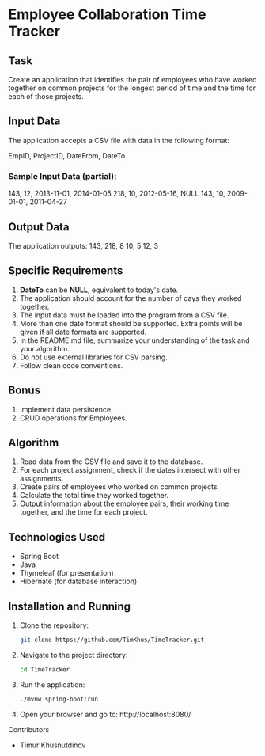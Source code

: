 # Employee Collaboration Time Tracker

## Task
Create an application that identifies the pair of employees who have worked together on common projects for the longest period of time and the time for each of those projects.

## Input Data
The application accepts a CSV file with data in the following format:

EmpID, ProjectID, DateFrom, DateTo

### Sample Input Data (partial):
143, 12, 2013-11-01, 2014-01-05 
218, 10, 2012-05-16, NULL 
143, 10, 2009-01-01, 2011-04-27

## Output Data
The application outputs:
143, 218, 8 
10, 5 
12, 3

## Specific Requirements

1. **DateTo** can be **NULL**, equivalent to today's date.
2. The application should account for the number of days they worked together.
3. The input data must be loaded into the program from a CSV file.
4. More than one date format should be supported. Extra points will be given if all date formats are supported.
5. In the README.md file, summarize your understanding of the task and your algorithm.
6. Do not use external libraries for CSV parsing.
7. Follow clean code conventions.

## Bonus
1. Implement data persistence.
2. CRUD operations for Employees.

## Algorithm

1. Read data from the CSV file and save it to the database.
2. For each project assignment, check if the dates intersect with other assignments.
3. Create pairs of employees who worked on common projects.
4. Calculate the total time they worked together.
5. Output information about the employee pairs, their working time together, and the time for each project.

## Technologies Used

- Spring Boot
- Java
- Thymeleaf (for presentation)
- Hibernate (for database interaction)

## Installation and Running

1. Clone the repository:
   ```bash
   git clone https://github.com/TimKhus/TimeTracker.git
   
2. Navigate to the project directory:
   ```bash
   cd TimeTracker
3. Run the application:
   ```bash
   ./mvnw spring-boot:run
   
4. Open your browser and go to:
   http://localhost:8080/

Contributors
 - Timur Khusnutdinov